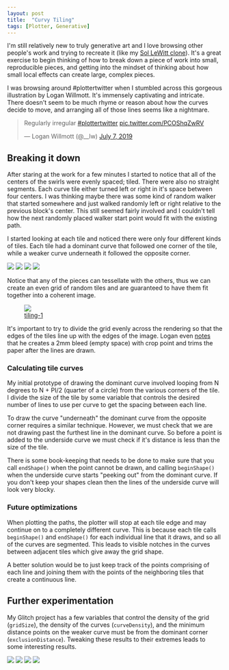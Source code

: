 ```yaml
---
layout: post
title:  "Curvy Tiling"
tags: [Plotter, Generative]
---
```


I'm still relatively new to truly generative art and I love browsing other people's work and trying to recreate it (like my [Sol LeWitt clone](/2019/07/19/sol-lewitt.html)). It's a great exercise to begin thinking of how to break down a piece of work into small, reproducible pieces, and getting into the mindset of thinking about how small local effects can create large, complex pieces.

I was browsing around #plottertwitter when I stumbled across this gorgeous illustration by Logan Willmott. It's immensely captivating and intricate. There doesn't seem to be much rhyme or reason about how the curves decide to move, and arranging all of those lines seems like a nightmare.

<blockquote class="twitter-tweet"><p lang="pt" dir="ltr">Regularly irregular <a href="https://twitter.com/hashtag/plottertwitter?src=hash&amp;ref_src=twsrc%5Etfw">#plottertwitter</a> <a href="https://t.co/PCOShqZwRV">pic.twitter.com/PCOShqZwRV</a></p>&mdash; Logan Willmott (@__lw) <a href="https://twitter.com/__lw/status/1147667383391117312?ref_src=twsrc%5Etfw">July 7, 2019</a></blockquote> <script async src="https://platform.twitter.com/widgets.js" charset="utf-8"></script>

## Breaking it down

After staring at the work for a few minutes I started to notice that all of the centers of the swirls were evenly spaced; tiled. There were also no straight segments. Each curve tile either turned left or right in it's space between four centers. I was thinking maybe there was some kind of random walker that started somewhere and just walked randomly left or right relative to the previous block's center. This still seemed fairly involved and I couldn't tell how the next randomly placed walker start point would fit with the existing path.

I started looking at each tile and noticed there were only four different kinds of tiles. Each tile had a dominant curve that followed one corner of the tile, while a weaker curve underneath it followed the opposite corner.

<div class="image-group--row">
  <img src="/assets/images/curvy-tiling/top-left.png">
  <img src="/assets/images/curvy-tiling/top-right.png">
  <img src="/assets/images/curvy-tiling/bottom-right.png">
  <img src="/assets/images/curvy-tiling/bottom-left.png">
</div>

Notice that any of the pieces can tessellate with the others, thus we can create an even grid of random tiles and are guaranteed to have them fit together into a coherent image.

<figure>
  <img src="/assets/images/curvy-tiling/rendering.png">
  <figcaption>
    <a href="https://glitch.com/~tiling-1" target="_blank">tiling-1</a>
  </figcaption>
</figure>

It's important to try to divide the grid evenly across the rendering so that the edges of the tiles line up with the edges of the image. Logan even [notes](https://twitter.com/__lw/status/1147916923079802880) that he creates a 2mm bleed (empty space) with crop point and trims the paper after the lines are drawn.

### Calculating tile curves

My initial prototype of drawing the dominant curve involved looping from N degrees to N + PI/2 (quarter of a circle) from the various corners of the tile. I divide the size of the tile by some variable that controls the desired number of lines to use per curve to get the spacing between each line.

To draw the curve "underneath" the dominant curve from the opposite corner requires a similar technique. However, we must check that we are not drawing past the furthest line in the dominant curve. So before a point is added to the underside curve we must check if it's distance is less than the size of the tile.

There is some book-keeping that needs to be done to make sure that you call `endShape()` when the point cannot be drawn, and calling `beginShape()` when the underside curve starts "peeking out" from the dominant curve. If you don't keep your shapes clean then the lines of the underside curve will look very blocky.

### Future optimizations

When plotting the paths, the plotter will stop at each tile edge and may continue on to a completely different curve. This is because each tile calls `beginShape()` and `endShape()` for each individual line that it draws, and so all of the curves are segmented. This leads to visible notches in the curves between adjacent tiles which give away the grid shape.

A better solution would be to just keep track of the points comprising of each line and joining them with the points of the neighboring tiles that create a continuous line.

## Further experimentation

My Glitch project has a few variables that control the density of the grid (`gridSize`), the density of the curves (`curveDensity`), and the minimum distance points on the weaker curve must be from the dominant corner (`exclusionDistance`). Tweaking these results to their extremes leads to some interesting results.

<img src="/assets/images/curvy-tiling/rendering-tiling-1.svg">

<img src="/assets/images/curvy-tiling/rendering-tiling-2.svg">

<img src="/assets/images/curvy-tiling/rendering-tiling-3.svg">

<img src="/assets/images/curvy-tiling/rendering-tiling-4.svg">
